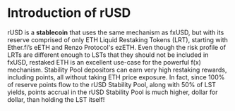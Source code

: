 # Introduction of rUSD

rUSD is a **stablecoin** that uses the same mechanism as fxUSD, but with its reserve comprised of only ETH Liquid Restaking Tokens (LRT), starting with Ether.fi’s eETH and Renzo Protocol's ezETH. Even though the risk profile of LRTs are different enough to LSTs that they should not be included in fxUSD, restaked ETH is an excellent use-case for the powerful f(x) mechanism. Stability Pool depositors can earn very high restaking rewards, including points, all without taking ETH price exposure. In fact, since 100% of reserve points flow to the rUSD Stability Pool, along with 50% of LST yields, points accrual in the rUSD Stability Pool is much higher, dollar for dollar, than holding the LST itself!
